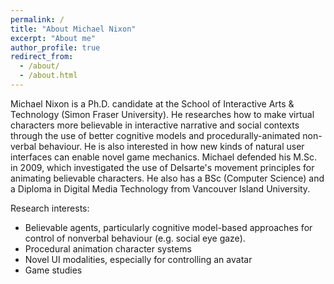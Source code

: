 ```yaml
---
permalink: /
title: "About Michael Nixon"
excerpt: "About me"
author_profile: true
redirect_from: 
  - /about/
  - /about.html
---
```


Michael Nixon is a Ph.D. candidate at the School of Interactive Arts & Technology (Simon Fraser University). He researches how to make virtual characters more believable in interactive narrative and social contexts through the use of better cognitive models and procedurally-animated non-verbal behaviour. He is also interested in how new kinds of natural user interfaces can enable novel game mechanics. Michael defended his M.Sc. in 2009, which investigated the use of Delsarte's movement principles for animating believable characters. He also has a BSc (Computer Science) and a Diploma in Digital Media Technology from Vancouver Island University.

Research interests:
- Believable agents, particularly cognitive model-based approaches for control of nonverbal behaviour (e.g. social eye gaze).
- Procedural animation character systems
- Novel UI modalities, especially for controlling an avatar
- Game studies
